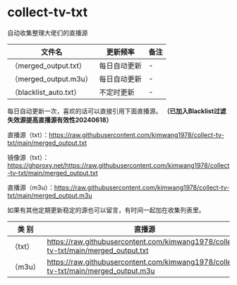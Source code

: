 # collect-tv-txt

自动收集整理大佬们的直播源

| 文件名  | 更新频率                                       | 备注   |
|-------|------------------------------------------------|------------|
| （merged_output.txt） |  每日自动更新 | -   |
| （merged_output.m3u） |  每日自动更新 | -   |
| （blacklist_auto.txt） |  不定时更新 | -   |

每日自动更新一次，喜欢的话可以直接引用下面直播源。
**（已加入Blacklist过滤失效源提高直播源有效性20240618）**

直播源（txt）：https://raw.githubusercontent.com/kimwang1978/collect-tv-txt/main/merged_output.txt 

镜像源（txt）：https://ghproxy.net/https://raw.githubusercontent.com/kimwang1978/collect-tv-txt/main/merged_output.txt

直播源（m3u）：https://raw.githubusercontent.com/kimwang1978/collect-tv-txt/main/merged_output.m3u

如果有其他定期更新稳定的源也可以留言，有时间一起加在收集列表里。


| 类 别  | 直播源                                       | ShortLink   |
|-------|------------------------------------------------|------------|
| （txt） |  https://raw.githubusercontent.com/kimwang1978/collect-tv-txt/main/merged_output.txt | https://t.ly/gdp4C   |
| （m3u） |  https://raw.githubusercontent.com/kimwang1978/collect-tv-txt/main/merged_output.m3u | https://t.ly/JIr4e   |
